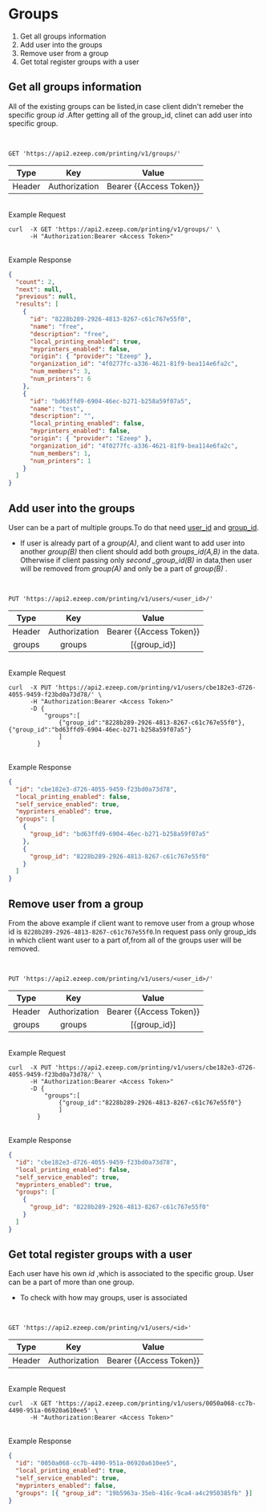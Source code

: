 # Groups

1. Get all groups information
2. Add user into the groups
3. Remove user from a group
4. Get total register groups with a user

## Get all groups information

All of the existing groups can be listed,in case client didn't remeber the specific group _id_ .After getting all of the group_id, clinet can add user into specific group.

<br>

```shell
GET 'https://api2.ezeep.com/printing/v1/groups/'
```

|  Type  |      Key      |          Value          |
| :----: | :-----------: | :---------------------: |
| Header | Authorization | Bearer {{Access Token}} |

<br>
Example Request

```shell
curl  -X GET 'https://api2.ezeep.com/printing/v1/groups/' \
      -H "Authorization:Bearer <Access Token>"
```

<br>
Example Response

```json
{
  "count": 2,
  "next": null,
  "previous": null,
  "results": [
    {
      "id": "8228b289-2926-4813-8267-c61c767e55f0",
      "name": "free",
      "description": "free",
      "local_printing_enabled": true,
      "myprinters_enabled": false,
      "origin": { "provider": "Ezeep" },
      "organization_id": "4f0277fc-a336-4621-81f9-bea114e6fa2c",
      "num_members": 3,
      "num_printers": 6
    },
    {
      "id": "bd63ffd9-6904-46ec-b271-b258a59f07a5",
      "name": "test",
      "description": "",
      "local_printing_enabled": false,
      "myprinters_enabled": false,
      "origin": { "provider": "Ezeep" },
      "organization_id": "4f0277fc-a336-4621-81f9-bea114e6fa2c",
      "num_members": 1,
      "num_printers": 1
    }
  ]
}
```

## Add user into the groups

User can be a part of multiple groups.To do that need [user_id](README.md/##-Get-all-users-info) and [group_id](##-Get-all-groups-information).

- If user is already part of a _group(A)_, and client want to add user into another _group(B)_ then client should add both _groups_id(A,B)_ in the data. Otherwise if client passing only _second \_group_id(B)_ in data,then user will be removed from _group(A)_ and only be a part of _group(B)_ .

<br>

```shell
PUT 'https://api2.ezeep.com/printing/v1/users/<user_id>/'
```

|  Type  |      Key      |          Value          |
| :----: | :-----------: | :---------------------: |
| Header | Authorization | Bearer {{Access Token}} |
| groups |    groups     |      [{group_id}]       |

<br>
Example Request

```shell
curl  -X PUT 'https://api2.ezeep.com/printing/v1/users/cbe182e3-d726-4055-9459-f23bd0a73d78/' \
      -H "Authorization:Bearer <Access Token>"
      -D {
          "groups":[
              {"group_id":"8228b289-2926-4813-8267-c61c767e55f0"},{"group_id":"bd63ffd9-6904-46ec-b271-b258a59f07a5"}
              ]
        }
```

<br>
Example Response

```json
{
  "id": "cbe182e3-d726-4055-9459-f23bd0a73d78",
  "local_printing_enabled": false,
  "self_service_enabled": true,
  "myprinters_enabled": true,
  "groups": [
    {
      "group_id": "bd63ffd9-6904-46ec-b271-b258a59f07a5"
    },
    {
      "group_id": "8228b289-2926-4813-8267-c61c767e55f0"
    }
  ]
}
```

## Remove user from a group

From the above example if client want to remove user from a group whose id is `8228b289-2926-4813-8267-c61c767e55f0`.In request pass only group_ids in which client want user to a part of,from all of the groups user will be removed.

<br>

```shell
PUT 'https://api2.ezeep.com/printing/v1/users/<user_id>/'
```

|  Type  |      Key      |          Value          |
| :----: | :-----------: | :---------------------: |
| Header | Authorization | Bearer {{Access Token}} |
| groups |    groups     |      [{group_id}]       |

<br>
Example Request

```shell
curl  -X PUT 'https://api2.ezeep.com/printing/v1/users/cbe182e3-d726-4055-9459-f23bd0a73d78/' \
      -H "Authorization:Bearer <Access Token>"
      -D {
          "groups":[
              {"group_id":"8228b289-2926-4813-8267-c61c767e55f0"}
              ]
        }
```

<br>
Example Response

```json
{
  "id": "cbe182e3-d726-4055-9459-f23bd0a73d78",
  "local_printing_enabled": false,
  "self_service_enabled": true,
  "myprinters_enabled": true,
  "groups": [
    {
      "group_id": "8228b289-2926-4813-8267-c61c767e55f0"
    }
  ]
}
```

## Get total register groups with a user

Each user have his own _id_ ,which is associated to the specific group. User can be a part of more than one group.

- To check with how may groups, user is associated

<br>

```shell
GET 'https://api2.ezeep.com/printing/v1/users/<id>'
```

|  Type  |      Key      |          Value          |
| :----: | :-----------: | :---------------------: |
| Header | Authorization | Bearer {{Access Token}} |

<br>
Example Request

```shell
curl  -X GET 'https://api2.ezeep.com/printing/v1/users/0050a068-cc7b-4490-951a-06920a610ee5' \
      -H "Authorization:Bearer <Access Token>"
```

<br>
Example Response

```json
{
  "id": "0050a068-cc7b-4490-951a-06920a610ee5",
  "local_printing_enabled": true,
  "self_service_enabled": true,
  "myprinters_enabled": false,
  "groups": [{ "group_id": "19b5963a-35eb-416c-9ca4-a4c2950385fb" }]
}
```
